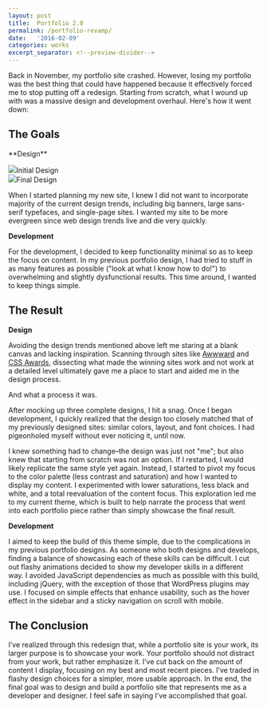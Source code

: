 ```yaml
---
layout: post
title:  Portfolio 2.0
permalink: /portfolio-revamp/
date:   '2016-02-09'
categories: works
excerpt_separator: <!--preview-divider-->
---
```

Back in November, my portfolio site crashed. However, losing my portfolio was the best thing that could have happened because it effectively forced me to stop putting off a redesign. Starting from scratch, what I wound up with was a massive design and development overhaul.  Here's how it went down<!--preview-divider-->:

## The Goals
<p class="subtitle">**Design**</p>
<div class="post-img"><img src="/wp-content/uploads/2016/02/portfolio.png"/><span>Initial Design</span></div><div class="post-img"><img src="/wp-content/uploads/2016/02/screen-shot-2016-02-05-at-1.32.19-pm.png"/><span>Final Design</span></div>

When I started planning my new site, I knew I did not want to incorporate majority of the current design trends, including big banners, large sans-serif typefaces, and single-page sites. I wanted my site to be more evergreen since web design trends live and die very quickly.

<p class="subtitle"><b>Development</b></p>

For the development, I decided to keep functionality minimal so as to keep the focus on content. In my previous portfolio design, I had tried to stuff in as many features as possible ("look at what I know how to do!") to overwhelming and slightly dysfunctional results. This time around, I wanted to keep things simple.

## The Result
<p class="subtitle"><b>Design</b></p>

Avoiding the design trends mentioned above left me staring at a blank canvas and lacking inspiration. Scanning through sites like <a href="http://awwwards.com" target="_blank">Awwward</a> and <a href="http://cssawards.com" target="_blank">CSS Awards</a>, dissecting what made the winning sites work and not work at a detailed level ultimately gave me a place to start and aided me in the design process.

And what a process it was.

After mocking up three complete designs, I hit a snag. Once I began development, I quickly realized that the design too closely matched that of my previously designed sites: similar colors, layout, and font choices. I had pigeonholed myself without ever noticing it, until now.

I knew something had to change–the design was just not "me"; but also knew that starting from scratch was not an option. If I restarted, I would likely replicate the same style yet again. Instead, I started to pivot my focus to the color palette (less contrast and saturation) and how I wanted to display my content. I experimented with lower saturations, less black and white, and a total reevaluation of the content focus. This exploration led me to my current theme, which is built to help narrate the process that went into each portfolio piece rather than simply showcase the final result.

<p class="subtitle"><b>Development</b></p>

I aimed to keep the build of this theme simple, due to the complications in my previous portfolio designs. As someone who both designs and develops, finding a balance of showcasing each of these skills can be difficult. I cut out flashy animations decided to show my developer skills in a different way. I avoided JavaScript dependencies as much as possible with this build, including jQuery, with the exception of those that WordPress plugins may use. I focused on simple effects that enhance usability, such as the hover effect in the sidebar and a sticky navigation on scroll with mobile. 

## The Conclusion
I’ve realized through this redesign that, while a portfolio site is your work, its larger purpose is to showcase your work. Your portfolio should not distract from your work, but rather emphasize it. I’ve cut back on the amount of content I display, focusing on my best and most recent pieces. I’ve traded in flashy design choices for a simpler, more usable approach.  In the end, the final goal was to design and build a portfolio site that represents me as a developer and designer. I feel safe in saying I’ve accomplished that goal. 